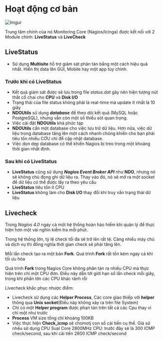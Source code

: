 # Hoạt động cơ bản
![Imgur](https://i.imgur.com/SJ9Klce.png)

Trung tâm chính của nó Monitoring Core (Nagios/Icinga) được kết nối với 2 Module chính: **LiveStatus** và **LiveCheck**

## LiveStatus

* Sử dụng **Multisite** hỗ trợ giám sát phân tán bằng một cách hiệu quả nhất. Hiển thị data lên GUI, Mobile hay một app tùy chỉnh.

### Trước khi có LiveStatus 
* Kết quả giám sát được sẽ lưu trong file *status.dat* gây nên hiện tượng nút thắt cổ chai cho **CPU** và **Disk I/O**
* Trạng thái của file status không phải là real-time mà update ít nhất là 10 giây
* **NDOUtils** sử dụng ***database*** để theo dõi kết quả (MySQL hoặc PostgreSQL), nhưng vẫn còn một số thiếu sót quan trọng.
* Việc cài đặt **NDOUtils** khá phức tạp
* **NDOUtils** cần một database cho việc lưu trữ dữ liệu. Hơn nữa, việc dữ liệu trong database tăng lên một cách nhanh chóng khiến cho bạn phải tiêu tốn nhiều CƠU chỉ để cập nhật database.
* Việc dọn dẹp database có thể khiến Nagios bị treo trong một khoảng thời gian nhất định.

### Sau khi có LiveStatus
* **LiveStatus** cũng sử dụng ***Nagios Event Broker API*** như **NDO**, nhưng nó sẽ không chủ đọng ghi dữ liệu ra. Thay vào đó, nó sẽ mở ra một socket để dữ liệu có thể được lấy ra theo yêu cầu
* **LiveStatus** tiêu tốn ít CPU
* **LiveStatus** không làm cho **Disk I/O** thay đổi khi truy vấn trạng thái dữ liệu

## Livecheck 
Trong *Nagios 4.0* ngay cả một hệ thống hoàn hảo hiếm khi quản lý để thực hiện hơn một vài nghìn kiểm tra mỗi phút.

Trong hệ thống lớn, tỷ lệ check tối đa sẽ trở lên rất tệ. Càng nhiều máy chủ và dịch vụ thì đồng nghĩa thời gian check sẽ phải tăng lên.

Mỗi lần check tạo ra một bản **Fork**. Quá trình **Fork** rất tốn kém ngay cả khi tối ưu hóa 

Quá trình **Fork** trong Nagios Core không phân tán ra nhiều CPU mà thực hiện trên chỉ một CPU đơn. Điều này dẫn tới giới hạn số lần check mỗi giây, trong khi phần lớn các CPU khác rảnh rỗi

Livecheck khắc phục nhược điểm:

* Livecheck sử dụng các **Helper Process**, Các core giao thiếp với **helper** thông qua **Unix socket**(Điều này không xảy ra trên file System)
* Chỉ có một **Helper program** được phan tán trên tất cả các Cpu thay vì chỉ một như trước
* **Process** VM size tổng chỉ khoảng 100KB
* Việc thực hiện **Check_icmp** sẽ chomotj con số cải tiến cụ thể. Giả sử nhếu sử dụng CPU Sual Core 2800MHz CPU: trước đây sẽ là 300 ICMP check/second, sau khi cải tiến 2600 ICMP check/second


